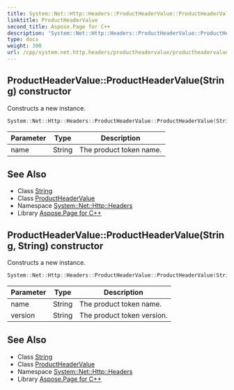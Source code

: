 ```yaml
---
title: System::Net::Http::Headers::ProductHeaderValue::ProductHeaderValue constructor
linktitle: ProductHeaderValue
second_title: Aspose.Page for C++
description: 'System::Net::Http::Headers::ProductHeaderValue::ProductHeaderValue constructor. Constructs a new instance in C++.'
type: docs
weight: 300
url: /cpp/system.net.http.headers/productheadervalue/productheadervalue/
---
```

## ProductHeaderValue::ProductHeaderValue(String) constructor


Constructs a new instance.

```cpp
System::Net::Http::Headers::ProductHeaderValue::ProductHeaderValue(String name)
```


| Parameter | Type | Description |
| --- | --- | --- |
| name | String | The product token name. |

## See Also

* Class [String](../../../system/string/)
* Class [ProductHeaderValue](../)
* Namespace [System::Net::Http::Headers](../../)
* Library [Aspose.Page for C++](../../../)
## ProductHeaderValue::ProductHeaderValue(String, String) constructor


Constructs a new instance.

```cpp
System::Net::Http::Headers::ProductHeaderValue::ProductHeaderValue(String name, String version)
```


| Parameter | Type | Description |
| --- | --- | --- |
| name | String | The product token name. |
| version | String | The product token version. |

## See Also

* Class [String](../../../system/string/)
* Class [ProductHeaderValue](../)
* Namespace [System::Net::Http::Headers](../../)
* Library [Aspose.Page for C++](../../../)
